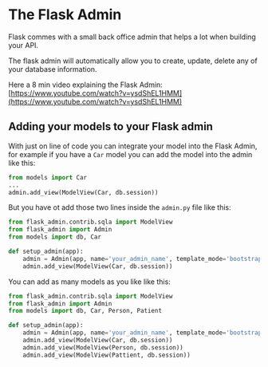 # The Flask Admin

Flask commes with a small back office admin that helps a lot when building your API.

The flask admin will automatically allow you to create, update, delete any of your database information.

Here a 8 min video explaining the Flask Admin: [https://www.youtube.com/watch?v=ysdShEL1HMM](https://www.youtube.com/watch?v=ysdShEL1HMM)

## Adding your models to your Flask admin

With just on line of code you can integrate your model into the Flask Admin, for example if you have a `Car` model you can add the model into the admin like this:
```py
from models import Car
...
admin.add_view(ModelView(Car, db.session))
```

But you have ot add those two lines inside the `admin.py` file like this:

```py
from flask_admin.contrib.sqla import ModelView
from flask_admin import Admin
from models import db, Car 

def setup_admin(app):
    admin = Admin(app, name='your_admin_name', template_mode='bootstrap3')
    admin.add_view(ModelView(Car, db.session)) 
```

You can add as many models as you like like this:

```py
from flask_admin.contrib.sqla import ModelView
from flask_admin import Admin
from models import db, Car, Person, Patient 

def setup_admin(app):
    admin = Admin(app, name='your_admin_name', template_mode='bootstrap3')
    admin.add_view(ModelView(Car, db.session)) 
    admin.add_view(ModelView(Person, db.session))
    admin.add_view(ModelView(Pattient, db.session)) 
```


